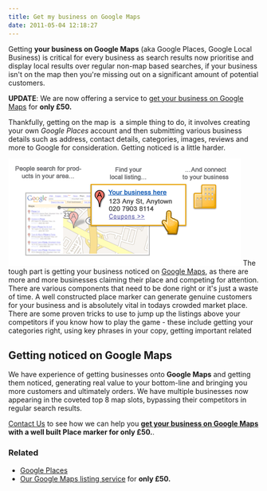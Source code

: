 ```yaml
---
title: Get my business on Google Maps
date: 2011-05-04 12:18:27
---
```


Getting **your business on Google Maps** (aka Google Places, Google
Local Business) is critical for every business as search results now
prioritise and display local results over regular non-map based
searches, if your business isn't on the map then you're missing out on a
significant amount of potential customers.

**UPDATE**: We are now offering a service to [get your business on
Google Maps](/business-on-google-maps/) for **only £50.**

Thankfully, getting on the map is  a simple thing to do, it involves
creating your own _Google Places_ account and then submitting various
business details such as address, contact details, categories, images,
reviews and more to Google for consideration. Getting noticed is a
little harder.

![](/assets/img/google_maps.gif "Get my business on Google Maps")
The tough part is getting your business noticed on <span
style="text-decoration:underline;">Google Maps</span>, as there are more and more businesses claiming their place and competing for attention. There are various components that need to be done right or it's just a waste of time.
A well constructed place marker can generate genuine customers for your
business and is absolutely vital in todays crowded market place. There
are some proven tricks to use to jump up the listings above your
competitors if you know how to play the game - these include getting
your categories right, using key phrases in your copy, getting important
related

## Getting noticed on Google Maps

We have experience of getting businesses onto **Google Maps** and
getting them noticed, generating real value to your bottom-line and
bringing you more customers and ultimately orders. We have multiple
businesses now appearing in the coveted top 8 map slots, bypassing their
competitors in regular search results.

[Contact Us](/contact) to see how we can help you **[get your business
on Google Maps](/business-on-google-maps/) with a well built Place
marker for only £50.**.

### Related

- [Google Places](http://www.google.com/places/)
- [Our Google Maps listing service](/business-on-google-maps/) for
  **only £50.**
